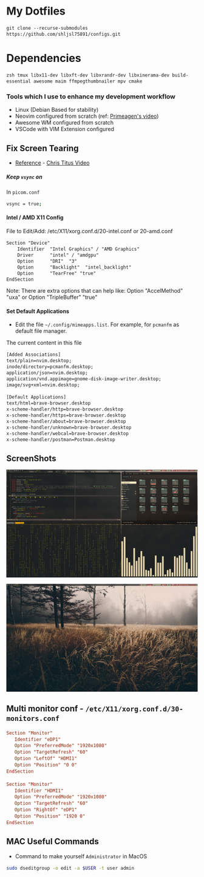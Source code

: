 # My Dotfiles

```console
git clone --recurse-submodules https://github.com/shljsl75891/configs.git
```

# Dependencies

```console
zsh tmux libx11-dev libxft-dev libxrandr-dev libxinerama-dev build-essential awesome maim ffmpegthumbnailer mpv cmake
```

### Tools which I use to enhance my development workflow

- Linux (Debian Based for stability)
- Neovim configured from scratch (ref: [Primeagen's video](https://www.youtube.com/watch?v=w7i4amO_zaE))
- Awesome WM configured from scratch
- VSCode with VIM Extension configured

## Fix Screen Tearing

- [Reference](https://christitus.com/fix-screen-tearing-linux/) - [Chris Titus Video](https://www.youtube.com/watch?v=rVBq6d3c1gM)

##### Keep `vsync` on

In `picom.conf`

```bash
vsync = true;
```

#### Intel / AMD X11 Config

File to Edit/Add: /etc/X11/xorg.conf.d/20-intel.conf or 20-amd.conf

```xf86conf
Section "Device"
    Identifier  "Intel Graphics" / "AMD Graphics"
    Driver      "intel" / "amdgpu"
    Option      "DRI"  "3"
    Option      "Backlight"  "intel_backlight"
    Option      "TearFree" "true"
EndSection
```

Note: There are extra options that can help like: Option "AccelMethod" "uxa" or Option "TripleBuffer" "true"

#### Set Default Applications

- Edit the file `~/.config/mimeapps.list`. For example, for `pcmanfm` as default file manager.

The current content in this file

```dosini
[Added Associations]
text/plain=nvim.desktop;
inode/directory=pcmanfm.desktop;
application/json=nvim.desktop;
application/vnd.appimage=gnome-disk-image-writer.desktop;
image/svg+xml=nvim.desktop;

[Default Applications]
text/html=brave-browser.desktop
x-scheme-handler/http=brave-browser.desktop
x-scheme-handler/https=brave-browser.desktop
x-scheme-handler/about=brave-browser.desktop
x-scheme-handler/unknown=brave-browser.desktop
x-scheme-handler/webcal=brave-browser.desktop
x-scheme-handler/postman=Postman.desktop
```

## ScreenShots

![](/assets/2025-05-14-06-57-57.png)

![](/assets/2025-05-14-06-58-17.png)

## Multi monitor conf - `/etc/X11/xorg.conf.d/30-monitors.conf`

```conf
Section "Monitor"
   Identifier "eDP1"
   Option "PreferredMode" "1920x1080"
   Option "TargetRefresh" "60"
   Option "LeftOf" "HDMI1"
   Option "Position" "0 0"
EndSection

Section "Monitor"
   Identifier "HDMI1"
   Option "PreferredMode" "1920x1080"
   Option "TargetRefresh" "60"
   Option "RightOf" "eDP1"
   Option "Position" "1920 0"
EndSection
```

## MAC Useful Commands

- Command to make yourself `Administrator` in MacOS

```sh
sudo dseditgroup -o edit -a $USER -t user admin
```
